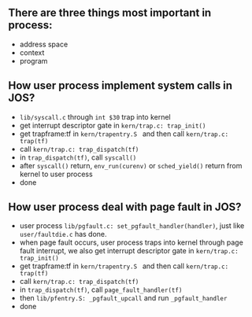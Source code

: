 ## There are three things most important in process:
- address space
- context
- program

## How user process implement system calls in JOS?
- ```lib/syscall.c``` through ```int $30``` trap into kernel
- get interrupt descriptor gate in ```kern/trap.c: trap_init()``` 
- get trapframe:tf in ```kern/trapentry.S ``` and then call ```kern/trap.c: trap(tf)```
- call ```kern/trap.c: trap_dispatch(tf)```
- in ```trap_dispatch(tf)```, call ```syscall()```
- after ```syscall()``` return, ```env_run(curenv)``` or ```sched_yield()``` return from kernel to user process
- done 

## How user process deal with page fault in JOS?
- user process ```lib/pgfault.c: set_pgfault_handler(handler)```, just like ```user/faultdie.c``` has done. 
- when page fault occurs, user process traps into kernel through page fault interrupt, we also get interrupt descriptor gate in ```kern/trap.c: trap_init()``` 
- get trapframe:tf in ```kern/trapentry.S ``` and then call ```kern/trap.c: trap(tf)```
- call ```kern/trap.c: trap_dispatch(tf)```
- in ```trap_dispatch(tf)```, call ```page_fault_handler(tf)```
- then ```lib/pfentry.S: _pgfault_upcall``` and run ```_pgfault_handler```
- done
